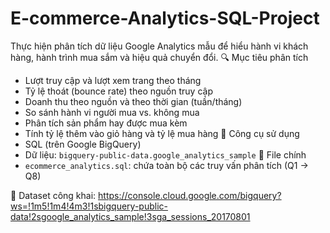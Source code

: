 # E-commerce-Analytics-SQL-Project
Thực hiện phân tích dữ liệu Google Analytics mẫu để hiểu hành vi khách hàng, hành trình mua sắm và hiệu quả chuyển đổi.
🔍 Mục tiêu phân tích
- Lượt truy cập và lượt xem trang theo tháng
- Tỷ lệ thoát (bounce rate) theo nguồn truy cập
- Doanh thu theo nguồn và theo thời gian (tuần/tháng)
- So sánh hành vi người mua vs. không mua
- Phân tích sản phẩm hay được mua kèm
- Tính tỷ lệ thêm vào giỏ hàng và tỷ lệ mua hàng
🧰 Công cụ sử dụng
- SQL (trên Google BigQuery)
- Dữ liệu: `bigquery-public-data.google_analytics_sample`
  📂 File chính
- `ecommerce_analytics.sql`: chứa toàn bộ các truy vấn phân tích (Q1 → Q8)
  
🔗 Dataset công khai: https://console.cloud.google.com/bigquery?ws=!1m5!1m4!4m3!1sbigquery-public-data!2sgoogle_analytics_sample!3sga_sessions_20170801
